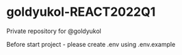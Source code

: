 # goldyukol-REACT2022Q1
Private repository for @goldyukol

Before start project - please create .env using .env.example
